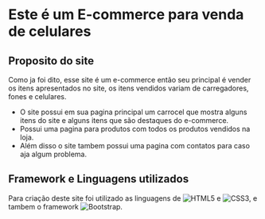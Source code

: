 # Este é um E-commerce para venda de celulares

## Proposito do site

Como ja foi dito, esse site é um e-commerce então seu principal é vender os itens apresentados no site, os itens vendidos variam de carregadores, fones e celulares.
* O site possui em sua pagina principal um carrocel que mostra alguns itens do site e alguns itens que são destaques do e-commerce.
* Possui uma pagina para produtos com todos os produtos vendidos na loja.
* Além disso o site tambem possui uma pagina com contatos para caso aja algum problema.

## Framework e Linguagens utilizados

Para criação deste site foi utilizado as linguagens de ![HTML5](https://img.shields.io/badge/html5-%23E34F26.svg?style=for-the-badge&logo=html5&logoColor=white) e ![CSS3](https://img.shields.io/badge/css3-%231572B6.svg?style=for-the-badge&logo=css3&logoColor=white), e tambem o framework ![Bootstrap](https://img.shields.io/badge/bootstrap-%238511FA.svg?style=for-the-badge&logo=bootstrap&logoColor=white).
